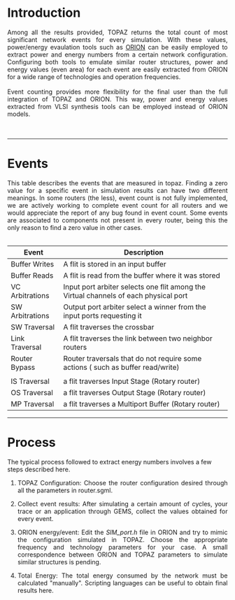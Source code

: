 # Introduction #
<p align='justify'>Among all the results provided, TOPAZ returns the total count of most significant network events for every simulation. With these values, power/energy evaulation tools such as <a href='.md'>ORION</a> can be easily employed to extract power and energy numbers from a certain network configuration. Configuring both tools to emulate similar router structures, power and energy values (even area) for each event are easily extracted from ORION for a wide range of technologies and operation frequencies.<br>
<br>
Event counting provides more flexibility for the final user than the full integration of TOPAZ and ORION. This way, power and energy values extracted from VLSI synthesis tools can be employed instead of ORION models.<br>
<br>
<br>
<hr />
<h1>Events</h1>
<p align='justify'>This table describes the events that are measured in topaz. Finding a zero value for a specific event in simulation results can have two different meanings. In some routers (the less), event count is not fully implemented, we are actively working to complete event count for all routers and we would appreciate the report of any bug found in event count. Some events are associated to components not present in every router, being this the only reason to find a zero value in other cases.<br>
<br>
<table><thead><th> <b>Event</b> </th><th> <b>Description</b> </th></thead><tbody>
<tr><td> Buffer Writes </td><td> A flit is stored in an input buffer </td></tr>
<tr><td> Buffer Reads </td><td> A flit is read from the buffer where it was stored </td></tr>
<tr><td> VC Arbitrations </td><td> Input port arbiter selects one flit among the Virtual channels of each physical port </td></tr>
<tr><td> SW Arbitrations </td><td> Output port arbiter select a winner from the input ports requesting it </td></tr>
<tr><td> SW Traversal </td><td> A flit traverses the crossbar </td></tr>
<tr><td> Link Traversal </td><td> A flit traverses the link between two neighbor routers </td></tr>
<tr><td> Router Bypass </td><td> Router traversals that do not require some actions ( such as buffer read/write) </td></tr>
<tr><td>              </td><td>                    </td></tr>
<tr><td> IS Traversal </td><td> a flit traverses Input Stage (Rotary router) </td></tr>
<tr><td> OS Traversal </td><td> a flit traverses Output Stage (Rotary router) </td></tr>
<tr><td> MP Traversal </td><td> a flit traverses a Multiport Buffer (Rotary router) </td></tr></tbody></table>


<hr />
<h1>Process</h1>

The typical process followed to extract energy numbers involves a few steps described here.<br>
<ol><li><p align='justify'>TOPAZ Configuration: Choose the router configuration desired through all the parameters in router.sgml.<br>
</li><li><p align='justify'>Collect event results: After simulating a certain amount of cycles, your trace or an application through GEMS, collect the values obtained for every event.<br>
</li><li><p align='justify'>ORION energy/event:  Edit the <i>SIM_port.h</i> file in ORION and try to mimic the configuration simulated in TOPAZ. Choose the appropriate frequency and technology parameters for your case. A small correspondence between ORION and TOPAZ parameters to simulate similar structures is pending.<br>
</li><li><p align='justify'>Total Energy: The total energy consumed by the network must be calculated "manually". Scripting languages can be useful to obtain final results here.